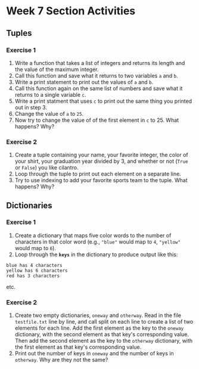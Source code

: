 # Week 7 Section Activities

## Tuples

### Exercise 1
1. Write a function that takes a list of integers and returns its length and the value of the maximum integer.
2. Call this function and save what it returns to two variables `a` and `b`.
3. Write a print statement to print out the values of `a` and `b`.
4. Call this function again on the same list of numbers and save what it returns to a single variable `c`.
5. Write a print statment that uses `c` to print out the same thing you printed out in step 3.
6. Change the value of `a` to `25`.
7. Now try to change the value of of the first element in `c` to 25. What happens? Why? 

### Exercise 2
1. Create a tuple containing your name, your favorite integer, the color of your shirt, your graduation year divided by 3, and whether or not (`True` or `False`) you like cilantro.
2. Loop through the tuple to print out each element on a separate line.
3. Try to use indexing to add your favorite sports team to the tuple. What happens? Why?

## Dictionaries

### Exercise 1
1. Create a dictionary that maps five color words to the number of characters in that color word (e.g., `"blue"` would map to `4`, `"yellow"` would map to `6`).
2. Loop through the **`keys`** in the dictionary to produce output like this:

```
blue has 4 characters
yellow has 6 characters
red has 3 characters
```

etc.


### Exercise 2
1. Create two empty dictionaries, `oneway` and `otherway`. Read in the file `testfile.txt` line by line, and call split on each line to create a list of two elements for each line. Add the first element as the key to the `oneway` dictionary, with the second element as that key's corresponding value. Then add the second element as the key to the `otherway` dictionary, with the first element as that key's corresponding value.
2. Print out the number of keys in `oneway` and the number of keys in `otherway`. Why are they not the same?
 

